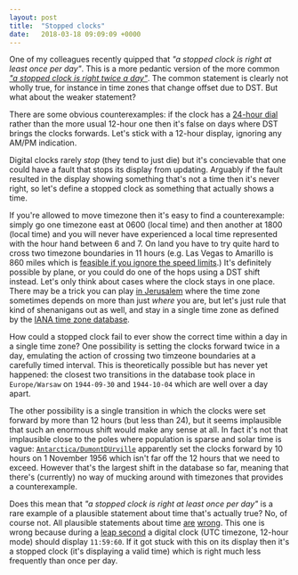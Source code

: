 ```yaml
---
layout: post
title:  "Stopped clocks"
date:   2018-03-18 09:09:09 +0000
---
```


One of my colleagues recently quipped that _"a stopped clock is right at least
once per day"_. This is a more pedantic version of the more common [_"a stopped
clock is right twice a
day"_](https://en.wiktionary.org/wiki/a_stopped_clock_is_right_twice_a_day).
The common statement is clearly not wholly true, for instance in time zones
that change offset due to DST. But what about the weaker statement?

There are some obvious counterexamples: if the clock has a [24-hour
dial](https://en.wikipedia.org/wiki/24-hour_analog_dial) rather than the more
usual 12-hour one then it's false on days where DST brings the clocks forwards.
Let's stick with a 12-hour display, ignoring any AM/PM indication.

Digital clocks rarely _stop_ (they tend to just die) but it's concievable that
one could have a fault that stops its display from updating. Arguably if the
fault resulted in the display showing something that's not a time then it's
never right, so let's define a stopped clock as something that actually shows a
time.

If you're allowed to move timezone then it's easy to find a counterexample:
simply go one timezone east at 0600 (local time) and then another at 1800
(local time) and you will never have experienced a local time represented with
the hour hand between 6 and 7. On land you have to try quite hard to cross two
timezone boundaries in 11 hours (e.g. Las Vegas to Amarillo is 860 miles which
is [feasible if you ignore the speed
limits](https://jalopnik.com/meet-the-guy-who-drove-across-the-u-s-in-a-record-28-h-1454092837).)
It's definitely possible by plane, or you could do one of the hops using a DST
shift instead. Let's only think about cases where the clock stays in one place.
There may be a trick you can play [in
Jerusalem](https://www.haaretz.com/israel-news/.premium-israel-moves-clock-but-palestinians-dont-1.5453010)
where the time zone sometimes depends on more than just _where_ you are, but
let's just rule that kind of shenanigans out as well, and stay in a single time
zone as defined by the [IANA time zone
database](https://www.iana.org/time-zones).

How could a stopped clock fail to ever show the correct time within a day in a
single time zone? One possibility is setting the clocks forward twice in a day,
emulating the action of crossing two timzeone boundaries at a carefully timed
interval. This is theoretically possible but has never yet happened: the
closest two transitions in the database took place in `Europe/Warsaw` on
`1944-09-30` and `1944-10-04` which are well over a day apart.

The other possibility is a single transition in which the clocks were set
forward by more than 12 hours (but less than 24), but it seems implausible that
such an enormous shift would make any sense at all. In fact it's not that
implausible close to the poles where population is sparse and solar time is
vague:
[`Antarctica/DumontDUrville`](https://en.wikipedia.org/wiki/Dumont_d'Urville_Station)
apparently set the clocks forward by 10 hours on 1 November 1956 which isn't
far off the 12 hours that we need to exceed. However that's the largest shift
in the database so far,
meaning that there's (currently) no way of mucking around with timezones that
provides a counterexample.

Does this mean that _"a stopped clock is right at least once per day"_ is a
rare example of a plausible statement about time that's actually true? No, of
course not. All plausible statements about time
[are](http://infiniteundo.com/post/25326999628/falsehoods-programmers-believe-about-time)
[wrong](http://infiniteundo.com/post/25509354022/more-falsehoods-programmers-believe-about-time).
This one is wrong because during a [leap
second](https://en.wikipedia.org/wiki/Leap_second) a digital clock (UTC
timezone, 12-hour mode) should display `11:59:60`. If it got stuck with this on
its display then it's a stopped clock (it's displaying a valid time) which is
right much less frequently than once per day.
